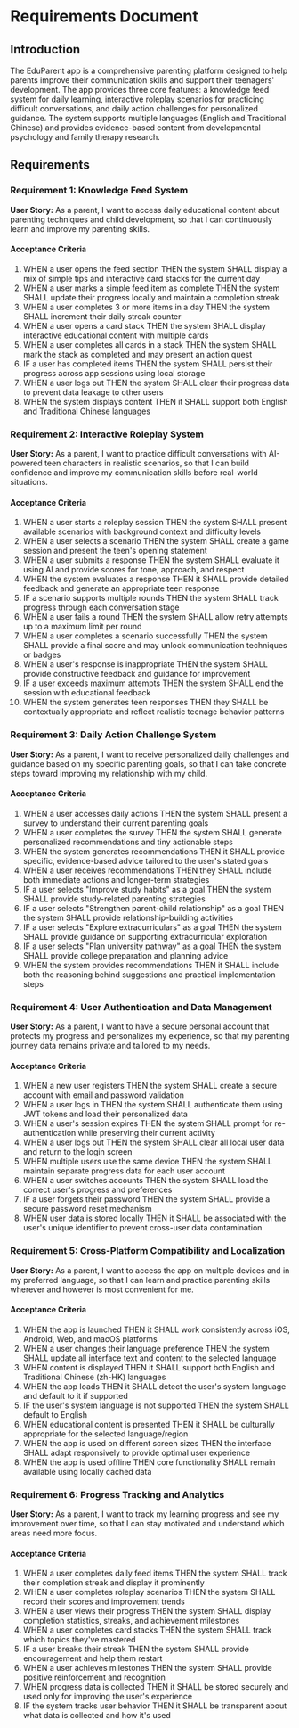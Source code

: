 # Requirements Document

## Introduction

The EduParent app is a comprehensive parenting platform designed to help parents improve their communication skills and support their teenagers' development. The app provides three core features: a knowledge feed system for daily learning, interactive roleplay scenarios for practicing difficult conversations, and daily action challenges for personalized guidance. The system supports multiple languages (English and Traditional Chinese) and provides evidence-based content from developmental psychology and family therapy research.

## Requirements

### Requirement 1: Knowledge Feed System

**User Story:** As a parent, I want to access daily educational content about parenting techniques and child development, so that I can continuously learn and improve my parenting skills.

#### Acceptance Criteria

1. WHEN a user opens the feed section THEN the system SHALL display a mix of simple tips and interactive card stacks for the current day
2. WHEN a user marks a simple feed item as complete THEN the system SHALL update their progress locally and maintain a completion streak
3. WHEN a user completes 3 or more items in a day THEN the system SHALL increment their daily streak counter
4. WHEN a user opens a card stack THEN the system SHALL display interactive educational content with multiple cards
5. WHEN a user completes all cards in a stack THEN the system SHALL mark the stack as completed and may present an action quest
6. IF a user has completed items THEN the system SHALL persist their progress across app sessions using local storage
7. WHEN a user logs out THEN the system SHALL clear their progress data to prevent data leakage to other users
8. WHEN the system displays content THEN it SHALL support both English and Traditional Chinese languages

### Requirement 2: Interactive Roleplay System

**User Story:** As a parent, I want to practice difficult conversations with AI-powered teen characters in realistic scenarios, so that I can build confidence and improve my communication skills before real-world situations.

#### Acceptance Criteria

1. WHEN a user starts a roleplay session THEN the system SHALL present available scenarios with background context and difficulty levels
2. WHEN a user selects a scenario THEN the system SHALL create a game session and present the teen's opening statement
3. WHEN a user submits a response THEN the system SHALL evaluate it using AI and provide scores for tone, approach, and respect
4. WHEN the system evaluates a response THEN it SHALL provide detailed feedback and generate an appropriate teen response
5. IF a scenario supports multiple rounds THEN the system SHALL track progress through each conversation stage
6. WHEN a user fails a round THEN the system SHALL allow retry attempts up to a maximum limit per round
7. WHEN a user completes a scenario successfully THEN the system SHALL provide a final score and may unlock communication techniques or badges
8. WHEN a user's response is inappropriate THEN the system SHALL provide constructive feedback and guidance for improvement
9. IF a user exceeds maximum attempts THEN the system SHALL end the session with educational feedback
10. WHEN the system generates teen responses THEN they SHALL be contextually appropriate and reflect realistic teenage behavior patterns

### Requirement 3: Daily Action Challenge System

**User Story:** As a parent, I want to receive personalized daily challenges and guidance based on my specific parenting goals, so that I can take concrete steps toward improving my relationship with my child.

#### Acceptance Criteria

1. WHEN a user accesses daily actions THEN the system SHALL present a survey to understand their current parenting goals
2. WHEN a user completes the survey THEN the system SHALL generate personalized recommendations and tiny actionable steps
3. WHEN the system generates recommendations THEN it SHALL provide specific, evidence-based advice tailored to the user's stated goals
4. WHEN a user receives recommendations THEN they SHALL include both immediate actions and longer-term strategies
5. IF a user selects "Improve study habits" as a goal THEN the system SHALL provide study-related parenting strategies
6. IF a user selects "Strengthen parent-child relationship" as a goal THEN the system SHALL provide relationship-building activities
7. IF a user selects "Explore extracurriculars" as a goal THEN the system SHALL provide guidance on supporting extracurricular exploration
8. IF a user selects "Plan university pathway" as a goal THEN the system SHALL provide college preparation and planning advice
9. WHEN the system provides recommendations THEN it SHALL include both the reasoning behind suggestions and practical implementation steps

### Requirement 4: User Authentication and Data Management

**User Story:** As a parent, I want to have a secure personal account that protects my progress and personalizes my experience, so that my parenting journey data remains private and tailored to my needs.

#### Acceptance Criteria

1. WHEN a new user registers THEN the system SHALL create a secure account with email and password validation
2. WHEN a user logs in THEN the system SHALL authenticate them using JWT tokens and load their personalized data
3. WHEN a user's session expires THEN the system SHALL prompt for re-authentication while preserving their current activity
4. WHEN a user logs out THEN the system SHALL clear all local user data and return to the login screen
5. WHEN multiple users use the same device THEN the system SHALL maintain separate progress data for each user account
6. WHEN a user switches accounts THEN the system SHALL load the correct user's progress and preferences
7. IF a user forgets their password THEN the system SHALL provide a secure password reset mechanism
8. WHEN user data is stored locally THEN it SHALL be associated with the user's unique identifier to prevent cross-user data contamination

### Requirement 5: Cross-Platform Compatibility and Localization

**User Story:** As a parent, I want to access the app on multiple devices and in my preferred language, so that I can learn and practice parenting skills wherever and however is most convenient for me.

#### Acceptance Criteria

1. WHEN the app is launched THEN it SHALL work consistently across iOS, Android, Web, and macOS platforms
2. WHEN a user changes their language preference THEN the system SHALL update all interface text and content to the selected language
3. WHEN content is displayed THEN it SHALL support both English and Traditional Chinese (zh-HK) languages
4. WHEN the app loads THEN it SHALL detect the user's system language and default to it if supported
5. IF the user's system language is not supported THEN the system SHALL default to English
6. WHEN educational content is presented THEN it SHALL be culturally appropriate for the selected language/region
7. WHEN the app is used on different screen sizes THEN the interface SHALL adapt responsively to provide optimal user experience
8. WHEN the app is used offline THEN core functionality SHALL remain available using locally cached data

### Requirement 6: Progress Tracking and Analytics

**User Story:** As a parent, I want to track my learning progress and see my improvement over time, so that I can stay motivated and understand which areas need more focus.

#### Acceptance Criteria

1. WHEN a user completes daily feed items THEN the system SHALL track their completion streak and display it prominently
2. WHEN a user completes roleplay scenarios THEN the system SHALL record their scores and improvement trends
3. WHEN a user views their progress THEN the system SHALL display completion statistics, streaks, and achievement milestones
4. WHEN a user completes card stacks THEN the system SHALL track which topics they've mastered
5. IF a user breaks their streak THEN the system SHALL provide encouragement and help them restart
6. WHEN a user achieves milestones THEN the system SHALL provide positive reinforcement and recognition
7. WHEN progress data is collected THEN it SHALL be stored securely and used only for improving the user's experience
8. IF the system tracks user behavior THEN it SHALL be transparent about what data is collected and how it's used
